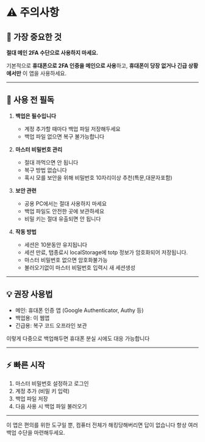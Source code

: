# ⚠️ 주의사항

## 🚨 가장 중요한 것

**절대 메인 2FA 수단으로 사용하지 마세요.**

기본적으로 **휴대폰으로 2FA 인증을 메인으로 사용**하고, 
**휴대폰이 당장 없거나 긴급 상황에서만** 이 앱을 사용하세요.

---

## 📱 사용 전 필독

1. **백업은 필수입니다**
   - 계정 추가할 때마다 백업 파일 저장해두세요
   - 백업 파일 없으면 복구 불가능합니다

2. **마스터 비밀번호 관리**
   - 절대 까먹으면 안 됩니다
   - 복구 방법 없습니다
   - 혹시 모를 보안을 위해 비밀번호 10자리이상 추천(특문,대문자포함)

3. **보안 관련**
   - 공용 PC에서는 절대 사용하지 마세요
   - 백업 파일도 안전한 곳에 보관하세요
   - 비밀 키는 절대 유출되면 안 됩니다
    
4. **작동 방법**
   - 세션은 10분동안 유지됩니다
   - 세션 만료, 탭종료시 localStorage에 totp 정보가 암호화되어 저장됩니다.
   - 마스터 비밀번호 없으면 암호화불가능
   - 불러오기없이 마스터 비밀번호 입력시 새 세션생성
---

## 💡 권장 사용법

- 메인: 휴대폰 인증 앱 (Google Authenticator, Authy 등)
- 백업용: 이 웹앱
- 긴급용: 복구 코드 오프라인 보관

이렇게 다중으로 백업해두면 휴대폰 분실 시에도 대응 가능합니다

---

## ⚡ 빠른 시작

1. 마스터 비밀번호 설정하고 로그인
2. 계정 추가 (비밀 키 입력)
3. 백업 파일 저장
4. 다음 사용 시 백업 파일 불러오기

---

이 앱은 편의를 위한 도구일 뿐, 컴퓨터 전체가 해킹당해버리면 답이 없습니다
항상 여러 백업 수단을 마련해두세요.
